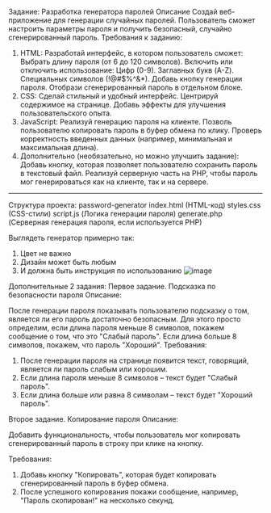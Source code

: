 Задание: Разработка генератора паролей
Описание
Создай веб-приложение для генерации случайных паролей. Пользователь сможет настроить параметры пароля и получить безопасный, случайно сгенерированный пароль.
Требования к заданию:
1.	HTML:
Разработай интерфейс, в котором пользователь сможет:
Выбрать длину пароля (от 6 до 120 символов).
Включить или отключить использование:
Цифр (0-9).
Заглавных букв (A-Z).
Специальных символов (!@#$%^&*).
Добавь кнопку генерации пароля.
Отобрази сгенерированный пароль в отдельном блоке.
2.	CSS:
Сделай стильный и удобный интерфейс.
Центрируй содержимое на странице.
Добавь эффекты для улучшения пользовательского опыта.
3.	JavaScript:
Реализуй генерацию пароля на клиенте.
Позволь пользователю копировать пароль в буфер обмена по клику.
Проверь корректность введенных данных (например, минимальная и максимальная длина).
 
4.	Дополнительно (необязательно, но можно улучшить задание):
Добавь кнопку, которая позволяет пользователю сохранить пароль в текстовый файл. Реализуй серверную часть на PHP, чтобы пароль мог генерироваться как на клиенте, так и на сервере.
________________________________________
Структура проекта:
password-generator
index.html (HTML-код)
styles.css (CSS-стили)
script.js (Логика генерации пароля)
generate.php (Серверная генерация пароля, если используется PHP)

Выглядеть генератор примерно так: 
1) Цвет не важно
2) Дизайн может быть любым
3) И должна быть инструкция по использованию
![image](https://github.com/user-attachments/assets/25a51885-a274-41f8-a5b2-d1cb245662d1)




Дополнительные 2 задания:
Первое задание. Подсказка по безопасности пароля
Описание:

После генерации пароля показывать пользователю подсказку о том, является ли его пароль достаточно безопасным. Для этого просто определим, если длина пароля меньше 8 символов, покажем сообщение о том, что это "Слабый пароль". Если длина больше 8 символов, покажем, что пароль "Хороший".
Требования:
1) После генерации пароля на странице появится текст, говорящий, является ли пароль слабым или хорошим.
2) Если длина пароля меньше 8 символов – текст будет "Слабый пароль".
3) Если длина больше или равна 8 символам – текст будет "Хороший пароль".

Второе задание. Копирование пароля
Описание:

Добавить функциональность, чтобы пользователь мог копировать сгенерированный пароль в строку при клике на кнопку.

Требования:
1) Добавь кнопку "Копировать", которая будет копировать сгенерированный пароль в буфер обмена.
2) После успешного копирования покажи сообщение, например, "Пароль скопирован!" на несколько секунд.
